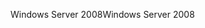 <span data-ttu-id="6464d-101">Windows Server 2008</span><span class="sxs-lookup"><span data-stu-id="6464d-101">Windows Server 2008</span></span>